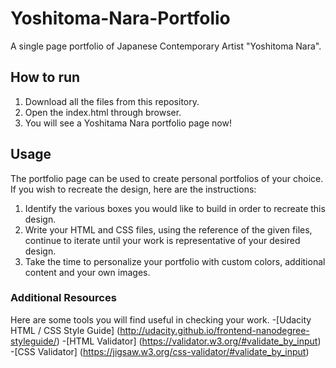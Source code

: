 # Yoshitoma-Nara-Portfolio
A single page portfolio of Japanese Contemporary Artist "Yoshitoma Nara".

## How to run
1. Download all the files from this repository.
2. Open the index.html through browser.
3. You will see a Yoshitama Nara portfolio page now!

## Usage
The portfolio page can be used to create personal portfolios of your choice. If you wish to recreate the design, here are the instructions:
1. Identify the various boxes you would like to build in order to recreate this design.
2. Write your HTML and CSS files, using the reference of the given files, continue to iterate until your work is representative of your desired design.
3. Take the time to personalize your portfolio with custom colors, additional content and your own images.

### Additional Resources
Here are some tools you will find useful in checking your work.
-[Udacity HTML / CSS Style Guide] (http://udacity.github.io/frontend-nanodegree-styleguide/) 
-[HTML Validator] (https://validator.w3.org/#validate_by_input)
-[CSS Validator] (https://jigsaw.w3.org/css-validator/#validate_by_input)
